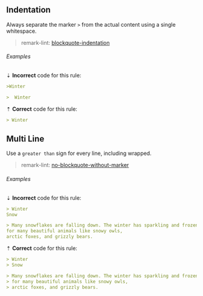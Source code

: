 ## Indentation

Always separate the marker `>` from the actual content using a single whitespace.

> remark-lint: [blockquote-indentation][remark-lint-blockquote-indentation]

###### Examples

⇣ **Incorrect** code for this rule:

<!-- prettier-ignore-start -->

```markdown
>Winter
```

```markdown
>  Winter
```

<!-- prettier-ignore-end -->

⇡ **Correct** code for this rule:

```markdown
> Winter
```

## Multi Line

Use a `greater than` sign for every line, including wrapped.

> remark-lint: [no-blockquote-without-marker][remark-lint-no-blockquote-without-marker]

###### Examples

⇣ **Incorrect** code for this rule:

<!-- prettier-ignore-start -->

```markdown
> Winter
Snow
```

```markdown
> Many snowflakes are falling down. The winter has sparkling and frozen elements! It is home
for many beautiful animals like snowy owls,
arctic foxes, and grizzly bears.
```

<!-- prettier-ignore-end -->

⇡ **Correct** code for this rule:

```markdown
> Winter
> Snow
```

```markdown
> Many snowflakes are falling down. The winter has sparkling and frozen elements! It is home
> for many beautiful animals like snowy owls,
> arctic foxes, and grizzly bears.
```

[remark-lint-blockquote-indentation]: https://github.com/remarkjs/remark-lint/tree/main/packages/remark-lint-blockquote-indentation
[remark-lint-no-blockquote-without-marker]: https://github.com/remarkjs/remark-lint/tree/main/packages/remark-lint-no-blockquote-without-marker
